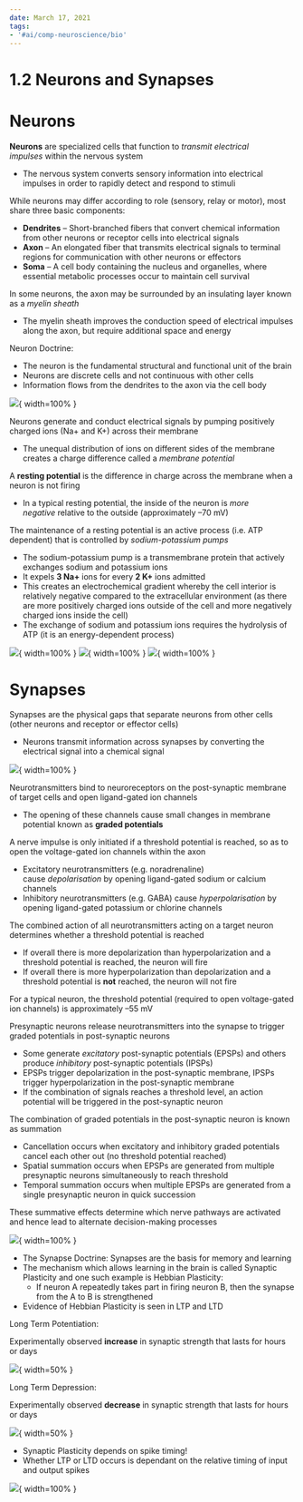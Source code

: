 ```yaml
---
date: March 17, 2021
tags:
- '#ai/comp-neuroscience/bio'
---
```


# 1.2 Neurons and Synapses

# Neurons

**Neurons** are specialized cells that function to *transmit electrical impulses* within the nervous system

- The nervous system converts sensory information into electrical impulses in order to rapidly detect and respond to stimuli

While neurons may differ according to role (sensory, relay or motor), most share three basic components:

- **Dendrites** – Short-branched fibers that convert chemical information from other neurons or receptor cells into electrical signals
- **Axon** – An elongated fiber that transmits electrical signals to terminal regions for communication with other neurons or effectors
- **Soma** – A cell body containing the nucleus and organelles, where essential metabolic processes occur to maintain cell survival

In some neurons, the axon may be surrounded by an insulating layer known as a *myelin sheath*

- The myelin sheath improves the conduction speed of electrical impulses along the axon, but require additional space and energy

Neuron Doctrine:

- The neuron is the fundamental structural and functional unit of the brain
- Neurons are discrete cells and not continuous with other cells
- Information flows from the dendrites to the axon via the cell body

![](1.2.1.png){ width=100% }

Neurons generate and conduct electrical signals by pumping positively charged ions (Na+ and K+) across their membrane

- The unequal distribution of ions on different sides of the membrane creates a charge difference called a *membrane potential*

A **resting potential** is the difference in charge across the membrane when a neuron is not firing

- In a typical resting potential, the inside of the neuron is *more negative* relative to the outside (approximately –70 mV)

The maintenance of a resting potential is an active process (i.e. ATP dependent) that is controlled by *sodium-potassium pumps*

- The sodium-potassium pump is a transmembrane protein that actively exchanges sodium and potassium ions
- It expels **3 Na+** ions for every **2 K+** ions admitted
- This creates an electrochemical gradient whereby the cell interior is relatively negative compared to the extracellular environment (as there are more positively charged ions outside of the cell and more negatively charged ions inside the cell)
- The exchange of sodium and potassium ions requires the hydrolysis of ATP (it is an energy-dependent process)

![](1.2.2.png){ width=100% }
![](1.2.3.png){ width=100% }
![](1.2.4.png){ width=100% }

# Synapses

Synapses are the physical gaps that separate neurons from other cells (other neurons and receptor or effector cells)

- Neurons transmit information across synapses by converting the electrical signal into a chemical signal

![](1.2.5.png){ width=100% }

Neurotransmitters bind to neuroreceptors on the post-synaptic membrane of target cells and open
ligand-gated ion channels

- The opening of these channels cause small changes in membrane potential known as **graded potentials**

A nerve impulse is only initiated if
a threshold potential is reached, so as to open the voltage-gated ion channels
within the axon

- Excitatory neurotransmitters (e.g. noradrenaline) cause *depolarisation* by opening ligand-gated sodium or calcium channels
- Inhibitory neurotransmitters (e.g. GABA) cause *hyperpolarisation* by opening ligand-gated potassium or chlorine channels

The combined action of all neurotransmitters acting on a target neuron determines whether a threshold potential is reached

- If overall there is more depolarization than hyperpolarization and a threshold potential is reached, the neuron will fire
- If overall there is more hyperpolarization than depolarization and a threshold potential is **not** reached, the neuron will not fire

For a typical neuron, the threshold potential (required to open voltage-gated ion channels) is
approximately –55 mV

Presynaptic neurons release neurotransmitters into the synapse to trigger graded potentials in
post-synaptic neurons

- Some generate *excitatory* post-synaptic potentials (EPSPs) and others produce *inhibitory* post-synaptic potentials (IPSPs)
- EPSPs trigger depolarization in the post-synaptic membrane, IPSPs trigger hyperpolarization in the post-synaptic membrane
- If the combination of signals reaches a threshold level, an action potential will be triggered in the post-synaptic neuron

The combination of graded potentials in the post-synaptic neuron is known as summation

- Cancellation occurs when excitatory and inhibitory graded potentials cancel each other out (no threshold potential reached)
- Spatial summation occurs when EPSPs are generated from multiple presynaptic neurons simultaneously to reach threshold
- Temporal summation occurs when multiple EPSPs are generated from a single presynaptic neuron in quick succession

These summative effects determine which nerve pathways are activated and hence lead to alternate decision-making processes

![](1.2.6.png){ width=100% }

- The Synapse Doctrine: Synapses are the basis for memory and learning
- The mechanism which allows learning in the brain is called Synaptic Plasticity and one such example is Hebbian Plasticity:
  - If neuron A repeatedly takes part in firing neuron B, then the synapse from the A to B is strengthened
- Evidence of Hebbian Plasticity is seen in LTP and LTD

Long Term Potentiation:

Experimentally observed **increase** in synaptic strength that lasts for hours or days

![](1.2.7.png#center){ width=50% }

Long Term Depression:

Experimentally observed **decrease** in synaptic strength that lasts for hours or days

![](1.2.8.png#center){ width=50% }

- Synaptic Plasticity depends on spike timing!
- Whether LTP or LTD occurs is dependant on the relative timing of input and output spikes

![](1.2.9.png){ width=100% }